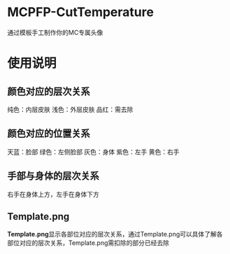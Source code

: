 # MCPFP-CutTemperature
通过模板手工制作你的MC专属头像
# 使用说明
## 颜色对应的层次关系
纯色：内层皮肤
浅色：外层皮肤
品红：需去除
## 颜色对应的位置关系
天蓝：脸部
绿色：左侧脸部
灰色：身体
紫色：左手
黄色：右手
## 手部与身体的层次关系
右手在身体上方，左手在身体下方
## Template.png
**Template.png**显示各部位对应的层次关系，通过Template.png可以具体了解各部位对应的层次关系，Template.png需扣除的部分已经去除
